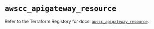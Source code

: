 # `awscc_apigateway_resource`

Refer to the Terraform Registory for docs: [`awscc_apigateway_resource`](https://registry.terraform.io/providers/hashicorp/awscc/0.70.0/docs/resources/apigateway_resource).
